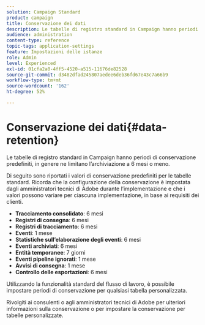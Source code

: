 ```yaml
---
solution: Campaign Standard
product: campaign
title: Conservazione dei dati
description: Le tabelle di registro standard in Campaign hanno periodi di conservazione predefiniti, in genere ne limitano l’archiviazione a 6 mesi o meno. Informazioni sui valori di conservazione predefiniti per le tabelle standard.
audience: administration
content-type: reference
topic-tags: application-settings
feature: Impostazioni delle istanze
role: Admin
level: Experienced
exl-id: 01cfa2a0-4ff5-4520-a515-11676de82528
source-git-commit: d3482dfad245807aedee6deb36fd67e43c7a66b9
workflow-type: tm+mt
source-wordcount: '162'
ht-degree: 52%

---
```


# Conservazione dei dati{#data-retention}

Le tabelle di registro standard in Campaign hanno periodi di conservazione predefiniti, in genere ne limitano l’archiviazione a 6 mesi o meno.

Di seguito sono riportati i valori di conservazione predefiniti per le tabelle standard. Ricorda che la configurazione della conservazione è impostata dagli amministratori tecnici di Adobe durante l’implementazione e che i valori possono variare per ciascuna implementazione, in base ai requisiti dei clienti.

* **Tracciamento consolidato**: 6 mesi
* **Registri di consegna**: 6 mesi
* **Registri di tracciamento**: 6 mesi
* **Eventi**: 1 mese
* **Statistiche sull’elaborazione degli eventi**: 6 mesi
* **Eventi archiviati**: 6 mesi
* **Entità temporanee**: 7 giorni
* **Eventi pipeline ignorati**: 1 mese
* **Avvisi di consegna**: 1 mese
* **Controllo delle esportazioni**: 6 mesi

Utilizzando la funzionalità standard del flusso di lavoro, è possibile impostare periodi di conservazione per qualsiasi tabella personalizzata.

Rivolgiti ai consulenti o agli amministratori tecnici di Adobe per ulteriori informazioni sulla conservazione o per impostare la conservazione per tabelle personalizzate.
